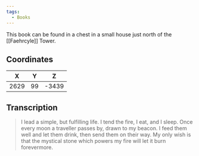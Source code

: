 ```yaml
---
tags:
  - Books
---
```


This book can be found in a chest in a small house just north of the [[Faehrcyle]] Tower.

## Coordinates
| **X** | **Y** | **Z** |
| :---: | :---: | :---: |
| 2629  |  99   | -3439 |

## Transcription
> I lead a simple, but fulfilling life. I tend the fire, I eat, and I sleep. Once every moon a traveller passes by, drawn to my beacon. I feed them well and let them drink, then send them on their way. My only wish is that the mystical stone which powers my fire will let it burn forevermore.
